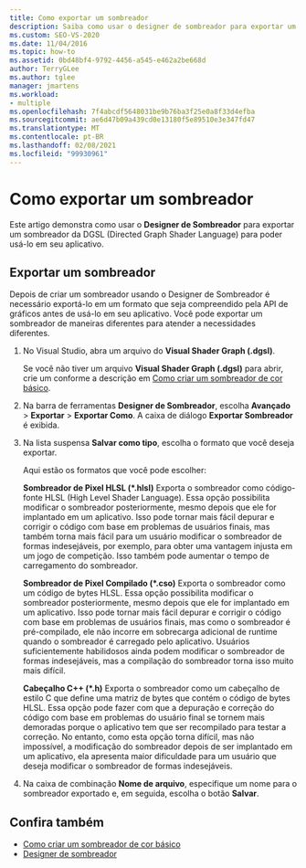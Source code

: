 ```yaml
---
title: Como exportar um sombreador
description: Saiba como usar o designer de sombreador para exportar um sombreador de linguagem de sombreador de grafo direcionado para que você possa usá-lo em seu aplicativo.
ms.custom: SEO-VS-2020
ms.date: 11/04/2016
ms.topic: how-to
ms.assetid: 0bd48bf4-9792-4456-a545-e462a2be668d
author: TerryGLee
ms.author: tglee
manager: jmartens
ms.workload:
- multiple
ms.openlocfilehash: 7f4abcdf5648031be9b76ba3f25e0a8f33d4efba
ms.sourcegitcommit: ae6d47b09a439cd0e13180f5e89510e3e347fd47
ms.translationtype: MT
ms.contentlocale: pt-BR
ms.lasthandoff: 02/08/2021
ms.locfileid: "99930961"
---
```

# <a name="how-to-export-a-shader"></a>Como exportar um sombreador

Este artigo demonstra como usar o **Designer de Sombreador** para exportar um sombreador da DGSL (Directed Graph Shader Language) para poder usá-lo em seu aplicativo.

## <a name="export-a-shader"></a>Exportar um sombreador

Depois de criar um sombreador usando o Designer de Sombreador é necessário exportá-lo em um formato que seja compreendido pela API de gráficos antes de usá-lo em seu aplicativo. Você pode exportar um sombreador de maneiras diferentes para atender a necessidades diferentes.

1. No Visual Studio, abra um arquivo do **Visual Shader Graph (.dgsl)**.

     Se você não tiver um arquivo **Visual Shader Graph (.dgsl)** para abrir, crie um conforme a descrição em [Como criar um sombreador de cor básico](../designers/how-to-create-a-basic-color-shader.md).

2. Na barra de ferramentas **Designer de Sombreador**, escolha **Avançado** > **Exportar** > **Exportar Como**. A caixa de diálogo **Exportar Sombreador** é exibida.

3. Na lista suspensa **Salvar como tipo**, escolha o formato que você deseja exportar.

     Aqui estão os formatos que você pode escolher:

     **Sombreador de Pixel HLSL (\*.hlsl)** Exporta o sombreador como código-fonte HLSL (High Level Shader Language). Essa opção possibilita modificar o sombreador posteriormente, mesmo depois que ele for implantado em um aplicativo. Isso pode tornar mais fácil depurar e corrigir o código com base em problemas de usuários finais, mas também torna mais fácil para um usuário modificar o sombreador de formas indesejáveis, por exemplo, para obter uma vantagem injusta em um jogo de competição. Isso também pode aumentar o tempo de carregamento do sombreador.

     **Sombreador de Pixel Compilado (\*.cso)** Exporta o sombreador como um código de bytes HLSL. Essa opção possibilita modificar o sombreador posteriormente, mesmo depois que ele for implantado em um aplicativo. Isso pode tornar mais fácil depurar e corrigir o código com base em problemas de usuários finais, mas como o sombreador é pré-compilado, ele não incorre em sobrecarga adicional de runtime quando o sombreador é carregado pelo aplicativo. Usuários suficientemente habilidosos ainda podem modificar o sombreador de formas indesejáveis, mas a compilação do sombreador torna isso muito mais difícil.

     **Cabeçalho C++ (\*.h)** Exporta o sombreador como um cabeçalho de estilo C que define uma matriz de bytes que contém o código de bytes HLSL. Essa opção pode fazer com que a depuração e correção do código com base em problemas do usuário final se tornem mais demoradas porque o aplicativo tem que ser recompilado para testar a correção. No entanto, como esta opção torna difícil, mas não impossível, a modificação do sombreador depois de ser implantado em um aplicativo, ela apresenta maior dificuldade para um usuário que deseja modificar o sombreador de formas indesejáveis.

4. Na caixa de combinação **Nome de arquivo**, especifique um nome para o sombreador exportado e, em seguida, escolha o botão **Salvar**.

## <a name="see-also"></a>Confira também

- [Como criar um sombreador de cor básico](../designers/how-to-create-a-basic-color-shader.md)
- [Designer de sombreador](../designers/shader-designer.md)
